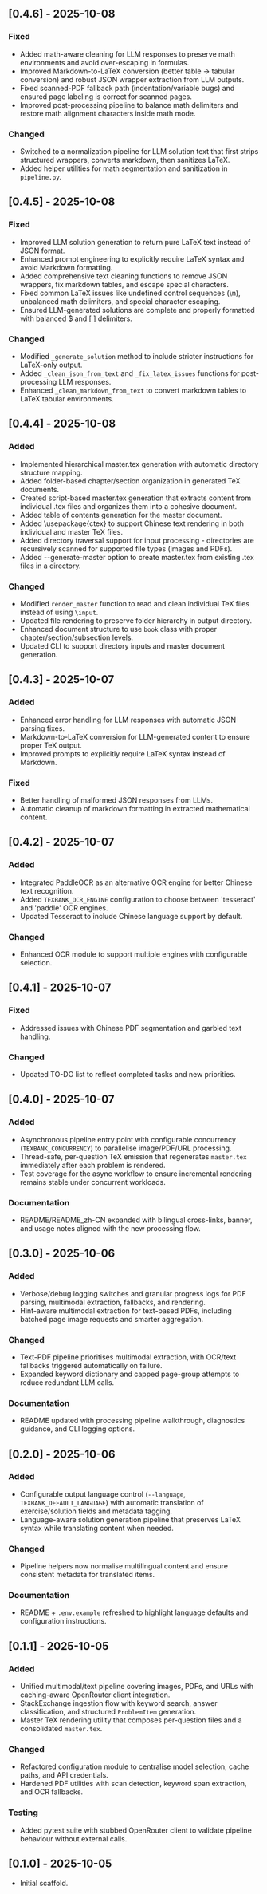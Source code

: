 ## [0.4.6] - 2025-10-08
### Fixed
- Added math-aware cleaning for LLM responses to preserve math environments and avoid over-escaping in formulas.
- Improved Markdown-to-LaTeX conversion (better table -> tabular conversion) and robust JSON wrapper extraction from LLM outputs.
- Fixed scanned-PDF fallback path (indentation/variable bugs) and ensured page labeling is correct for scanned pages.
- Improved post-processing pipeline to balance math delimiters and restore math alignment characters inside math mode.

### Changed
- Switched to a normalization pipeline for LLM solution text that first strips structured wrappers, converts markdown, then sanitizes LaTeX.
- Added helper utilities for math segmentation and sanitization in `pipeline.py`.

## [0.4.5] - 2025-10-08
### Fixed
- Improved LLM solution generation to return pure LaTeX text instead of JSON format.
- Enhanced prompt engineering to explicitly require LaTeX syntax and avoid Markdown formatting.
- Added comprehensive text cleaning functions to remove JSON wrappers, fix markdown tables, and escape special characters.
- Fixed common LaTeX issues like undefined control sequences (\n), unbalanced math delimiters, and special character escaping.
- Ensured LLM-generated solutions are complete and properly formatted with balanced $ and \[ \] delimiters.

### Changed
- Modified `_generate_solution` method to include stricter instructions for LaTeX-only output.
- Added `_clean_json_from_text` and `_fix_latex_issues` functions for post-processing LLM responses.
- Enhanced `_clean_markdown_from_text` to convert markdown tables to LaTeX tabular environments.

## [0.4.4] - 2025-10-08
### Added
- Implemented hierarchical master.tex generation with automatic directory structure mapping.
- Added folder-based chapter/section organization in generated TeX documents.
- Created script-based master.tex generation that extracts content from individual .tex files and organizes them into a cohesive document.
- Added table of contents generation for the master document.
- Added \usepackage{ctex} to support Chinese text rendering in both individual and master TeX files.
- Added directory traversal support for input processing - directories are recursively scanned for supported file types (images and PDFs).
- Added --generate-master option to create master.tex from existing .tex files in a directory.

### Changed
- Modified `render_master` function to read and clean individual TeX files instead of using `\input`.
- Updated file rendering to preserve folder hierarchy in output directory.
- Enhanced document structure to use `book` class with proper chapter/section/subsection levels.
- Updated CLI to support directory inputs and master document generation.

## [0.4.3] - 2025-10-07
### Added
- Enhanced error handling for LLM responses with automatic JSON parsing fixes.
- Markdown-to-LaTeX conversion for LLM-generated content to ensure proper TeX output.
- Improved prompts to explicitly require LaTeX syntax instead of Markdown.

### Fixed
- Better handling of malformed JSON responses from LLMs.
- Automatic cleanup of markdown formatting in extracted mathematical content.

## [0.4.2] - 2025-10-07
### Added
- Integrated PaddleOCR as an alternative OCR engine for better Chinese text recognition.
- Added `TEXBANK_OCR_ENGINE` configuration to choose between 'tesseract' and 'paddle' OCR engines.
- Updated Tesseract to include Chinese language support by default.

### Changed
- Enhanced OCR module to support multiple engines with configurable selection.

## [0.4.1] - 2025-10-07
### Fixed
- Addressed issues with Chinese PDF segmentation and garbled text handling.

### Changed
- Updated TO-DO list to reflect completed tasks and new priorities.

## [0.4.0] - 2025-10-07
### Added
- Asynchronous pipeline entry point with configurable concurrency (`TEXBANK_CONCURRENCY`) to parallelise image/PDF/URL processing.
- Thread-safe, per-question TeX emission that regenerates `master.tex` immediately after each problem is rendered.
- Test coverage for the async workflow to ensure incremental rendering remains stable under concurrent workloads.

### Documentation
- README/README_zh-CN expanded with bilingual cross-links, banner, and usage notes aligned with the new processing flow.


## [0.3.0] - 2025-10-06
### Added
- Verbose/debug logging switches and granular progress logs for PDF parsing, multimodal extraction, fallbacks, and rendering.
- Hint-aware multimodal extraction for text-based PDFs, including batched page image requests and smarter aggregation.

### Changed
- Text-PDF pipeline prioritises multimodal extraction, with OCR/text fallbacks triggered automatically on failure.
- Expanded keyword dictionary and capped page-group attempts to reduce redundant LLM calls.

### Documentation
- README updated with processing pipeline walkthrough, diagnostics guidance, and CLI logging options.

## [0.2.0] - 2025-10-06
### Added
- Configurable output language control (`--language`, `TEXBANK_DEFAULT_LANGUAGE`) with automatic translation of exercise/solution fields and metadata tagging.
- Language-aware solution generation pipeline that preserves LaTeX syntax while translating content when needed.

### Changed
- Pipeline helpers now normalise multilingual content and ensure consistent metadata for translated items.

### Documentation
- README + `.env.example` refreshed to highlight language defaults and configuration instructions.

## [0.1.1] - 2025-10-05
### Added
- Unified multimodal/text pipeline covering images, PDFs, and URLs with caching-aware OpenRouter client integration.
- StackExchange ingestion flow with keyword search, answer classification, and structured `ProblemItem` generation.
- Master TeX rendering utility that composes per-question files and a consolidated `master.tex`.

### Changed
- Refactored configuration module to centralise model selection, cache paths, and API credentials.
- Hardened PDF utilities with scan detection, keyword span extraction, and OCR fallbacks.

### Testing
- Added pytest suite with stubbed OpenRouter client to validate pipeline behaviour without external calls.

## [0.1.0] - 2025-10-05
- Initial scaffold.
